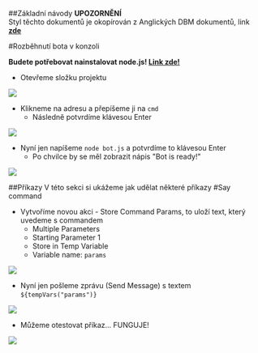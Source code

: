 ##Základní návody
**UPOZORNĚNÍ** <br/> Styl těchto dokumentů je okopírován z Anglických DBM dokumentů, link **[zde](https://silversunset.net/dbm/)**

#Rozběhnutí bota v konzoli

**Budete potřebovat nainstalovat node.js! [Link zde!](https://nodejs.org/en/download/)**

- Otevřeme složku projektu

![](http://developeri.wz.cz/docs/resources/dbm/images/cmd1.png)

- Klikneme na adresu a přepíšeme ji na `cmd`
  - Následně potvrdíme klávesou Enter

![](http://developeri.wz.cz/docs/resources/dbm/images/cmd2.png)

- Nyní jen napíšeme `node bot.js` a potvrdíme to klávesou Enter
  - Po chvilce by se měl zobrazit nápis "Bot is ready!"

![](http://developeri.wz.cz/docs/resources/dbm/images/cmd3.png)

##Příkazy
V této sekci si ukážeme jak udělat některé příkazy
#Say command
- Vytvoříme novou akci - Store Command Params, to uloží text, který uvedeme s commandem
  - Multiple Parameters
  - Starting Parameter 1
  - Store in Temp Variable
  - Variable name: `params`

![](http://developeri.wz.cz/images/say1.png)

- Nyní jen pošleme zprávu (Send Message) s textem `${tempVars("params")}`

![](http://developeri.wz.cz/images/say2.png)

- Můžeme otestovat příkaz... FUNGUJE!

![](http://developeri.wz.cz/images/say3.png)
